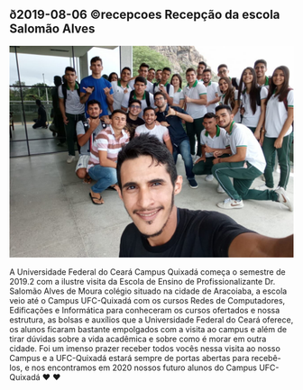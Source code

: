 ## ð2019-08-06 ©recepcoes Recepção da escola Salomão Alves

![](__capa.jpg)

A Universidade Federal do Ceará Campus Quixadá começa o semestre de 2019.2 com a ilustre visita da Escola de Ensino de Profissionalizante Dr. Salomão Alves de Moura colégio situado na cidade de Aracoiaba, a escola veio até o Campus UFC-Quixadá com os cursos Redes de Computadores, Edificações e Informática para conheceram os cursos ofertados e nossa estrutura, as bolsas e auxílios que a Universidade Federal do Ceará oferece, os alunos ficaram bastante empolgados com a visita ao campus e além de tirar dúvidas sobre a vida acadêmica e sobre como é morar em outra cidade. Foi um imenso prazer receber todos vocês nessa visita ao nosso Campus e a UFC-Quixadá estará sempre de portas abertas para recebê-los, e nos encontramos em 2020 nossos futuro alunos do Campus
UFC-Quixadá ❤️ ❤️
